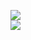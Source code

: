 [![](https://img.shields.io/badge/Made%20With-Github%20Spray-lightgrey.svg?style=for-the-badge&logo=github)](https://github.com/Annihil/github-spray#2386)  
[![](https://i.imgur.com/2DrTn0Z.gif)](https://github.com/Annihil/github-spray)